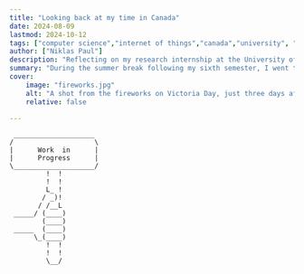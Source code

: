 ```yaml
---
title: "Looking back at my time in Canada" 
date: 2024-08-09
lastmod: 2024-10-12
tags: ["computer science","internet of things","canada","university", "toronto", "intercultural"]
author: ["Niklas Paul"]
description: "Reflecting on my research internship at the University of Toronto, I write about the many positive experiences I had and the great people that I met." 
summary: "During the summer break following my sixth semester, I went to Toronto for three months to work at UofT as a research intern. It is hard to summarize the great places I saw, the wonderful people I met at and away from my workplace and the benefits I gained academically. So just go ahead and read the full post. :)" 
cover:
    image: "fireworks.jpg"
    alt: "A shot from the fireworks on Victoria Day, just three days after my arrival in Toronto."
    relative: false

---
```

     ____________________
    /                    \
    |      Work  in      |
    |      Progress      |
    \____________________/
             !  !
             !  !
             L_ !
            / _)!
           / /__L
     _____/ (____)
            (____)
     _____  (____)
          \_(____)
             !  !
             !  !
             \__/